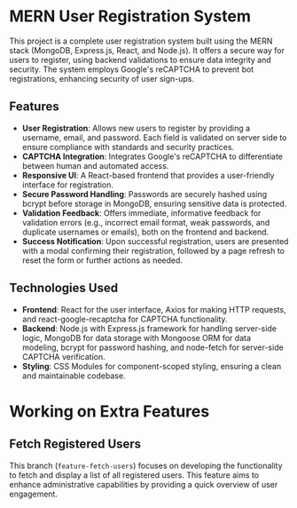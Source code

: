 # MERN User Registration System

This project is a complete user registration system built using the MERN stack (MongoDB, Express.js, React, and Node.js). It offers a secure way for users to register, using backend validations to ensure data integrity and security. The system employs Google's reCAPTCHA to prevent bot registrations, enhancing security of user sign-ups.

## Features

- **User Registration**: Allows new users to register by providing a username, email, and password. Each field is validated on server side to ensure compliance with standards and security practices.
- **CAPTCHA Integration**: Integrates Google's reCAPTCHA to differentiate between human and automated access.
- **Responsive UI**: A React-based frontend that provides a user-friendly interface for registration.
- **Secure Password Handling**: Passwords are securely hashed using bcrypt before storage in MongoDB, ensuring sensitive data is protected.
- **Validation Feedback**: Offers immediate, informative feedback for validation errors (e.g., incorrect email format, weak passwords, and duplicate usernames or emails), both on the frontend and backend.
- **Success Notification**: Upon successful registration, users are presented with a modal confirming their registration, followed by a page refresh to reset the form or further actions as needed.

## Technologies Used

- **Frontend**: React for the user interface, Axios for making HTTP requests, and react-google-recaptcha for CAPTCHA functionality.
- **Backend**: Node.js with Express.js framework for handling server-side logic, MongoDB for data storage with Mongoose ORM for data modeling, bcrypt for password hashing, and node-fetch for server-side CAPTCHA verification.
- **Styling**: CSS Modules for component-scoped styling, ensuring a clean and maintainable codebase.

# Working on Extra Features

## Fetch Registered Users

This branch (`feature-fetch-users`) focuses on developing the functionality to fetch and display a list of all registered users. This feature aims to enhance administrative capabilities by providing a quick overview of user engagement.
